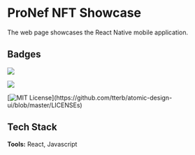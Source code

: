 
# ProNef NFT Showcase

The web page showcases the React Native mobile application.



## Badges


![](https://img.shields.io/badge/React-20232A?style=for-the-badge&logo=react&logoColor=61DAFB) 

![](https://img.shields.io/badge/JavaScript-323330?style=for-the-badge&logo=javascript&logoColor=F7DF1E)

[![MIT License](https://img.shields.io/apm/l/atomic-design-ui.svg?)](https://github.com/tterb/atomic-design-ui/blob/master/LICENSEs)



## Tech Stack

**Tools:** React, Javascript


